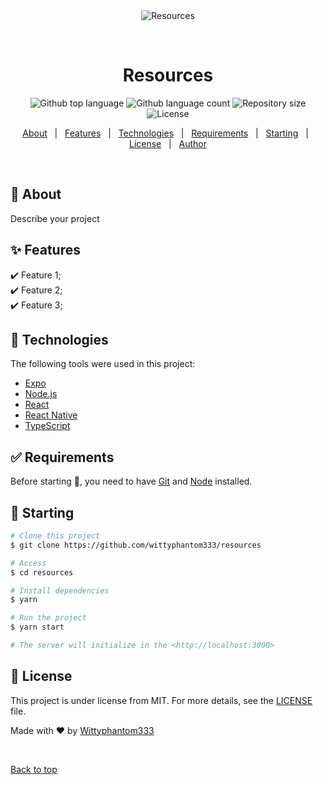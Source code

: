 <div align="center" id="top"> 
  <img src="https://phlokk.com/assets/logo_phlokk-dff899df.svg" alt="Resources" />

  &#xa0;

  <!-- <a href="https://resources.netlify.app">Demo</a> -->
</div>

<h1 align="center">Resources</h1>

<p align="center">
  <img alt="Github top language" src="https://img.shields.io/github/languages/top/wittyphantom333/resources?color=56BEB8">

  <img alt="Github language count" src="https://img.shields.io/github/languages/count/wittyphantom333/resources?color=56BEB8">

  <img alt="Repository size" src="https://img.shields.io/github/repo-size/wittyphantom333/resources?color=56BEB8">

  <img alt="License" src="https://img.shields.io/github/license/wittyphantom333/resources?color=56BEB8">

  <!-- <img alt="Github issues" src="https://img.shields.io/github/issues/wittyphantom333/resources?color=56BEB8" /> -->

  <!-- <img alt="Github forks" src="https://img.shields.io/github/forks/wittyphantom333/resources?color=56BEB8" /> -->

  <!-- <img alt="Github stars" src="https://img.shields.io/github/stars/wittyphantom333/resources?color=56BEB8" /> -->
</p>

<!-- Status -->

<!-- <h4 align="center"> 
	🚧  Resources 🚀 Under construction...  🚧
</h4> 

<hr> -->

<p align="center">
  <a href="#dart-about">About</a> &#xa0; | &#xa0; 
  <a href="#sparkles-features">Features</a> &#xa0; | &#xa0;
  <a href="#rocket-technologies">Technologies</a> &#xa0; | &#xa0;
  <a href="#white_check_mark-requirements">Requirements</a> &#xa0; | &#xa0;
  <a href="#checkered_flag-starting">Starting</a> &#xa0; | &#xa0;
  <a href="#memo-license">License</a> &#xa0; | &#xa0;
  <a href="https://github.com/wittyphantom333" target="_blank">Author</a>
</p>

<br>

## :dart: About ##

Describe your project

## :sparkles: Features ##

:heavy_check_mark: Feature 1;\
:heavy_check_mark: Feature 2;\
:heavy_check_mark: Feature 3;

## :rocket: Technologies ##

The following tools were used in this project:

- [Expo](https://expo.io/)
- [Node.js](https://nodejs.org/en/)
- [React](https://pt-br.reactjs.org/)
- [React Native](https://reactnative.dev/)
- [TypeScript](https://www.typescriptlang.org/)

## :white_check_mark: Requirements ##

Before starting :checkered_flag:, you need to have [Git](https://git-scm.com) and [Node](https://nodejs.org/en/) installed.

## :checkered_flag: Starting ##

```bash
# Clone this project
$ git clone https://github.com/wittyphantom333/resources

# Access
$ cd resources

# Install dependencies
$ yarn

# Run the project
$ yarn start

# The server will initialize in the <http://localhost:3000>
```

## :memo: License ##

This project is under license from MIT. For more details, see the [LICENSE](LICENSE.md) file.


Made with :heart: by <a href="https://github.com/wittyphantom333" target="_blank">Wittyphantom333</a>

&#xa0;

<a href="#top">Back to top</a>
